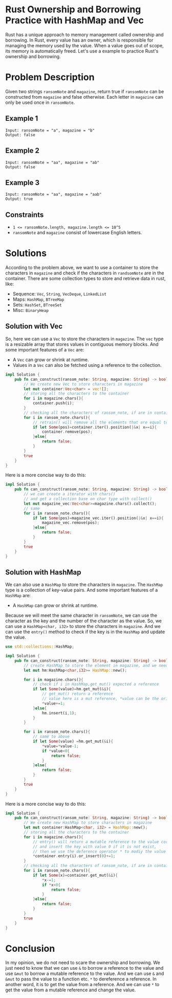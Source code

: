 # Rust Ownership and Borrowing Practice with HashMap and Vec

Rust has a unique approach to memory management called ownership and borrowing. In Rust, every value has an owner, which is responsible for managing the memory used by the value. When a value goes out of scope, its memory is automatically freed. Let's use a example to practice Rust's ownership and borrowing.

# Problem Description

Given two strings `ransomNote` and `magazine`, return true if `ransomNote` can be constructed from `magazine` and false otherwise. Each letter in `magazine` can only be used once in `ransomNote`.

## Example 1

```text
Input: ransomNote = "a", magazine = "b"
Output: false
```

## Example 2

```text
Input: ransomNote = "aa", magazine = "ab"
Output: false
```

## Example 3

```text
Input: ransomNote = "aa", magazine = "aab"
Output: true
```

## Constraints

* `1 <= ransomNote.length, magazine.length <= 10^5`
* `ransomNote` and `magazine` consist of lowercase English letters.


# Solutions

According to the problem above, we want to use a container to store the characters in `magazine` and check if the characters in `randsomNote` are in the container. There are some collection types to store and retrieve data in rust, like:

* Sequence: `Vec`, `String`, `VecDeque`, `LinkedList`
* Maps: `HashMap`, `BTreeMap`
* Sets: `HashSet`, `BTreeSet`
* Misc: `BinaryHeap`

## Solution with Vec

So, here we can use a `Vec` to store the characters in `magazine`. The `vec` type is a resizable array that stores values in contiguous memory blocks. And some important features of a `Vec` are:
* A `Vec` can grow or shrink at runtime.
* Values in a `Vec` can also be fetched using a reference to the collection.  

```rust
impl Solution {
    pub fn can_construct(ransom_note: String, magazine: String) -> bool {
        // We create new Vec to store characters in magazine
        let mut container:Vec<char> = vec![];
        // storing all the characters to the container
        for i in magazine.chars(){
            container.push(i);
        }
        // checking all the characters of ransom_note, if are in container and remove it.
        for i in ransom_note.chars(){
            // retrain() will remove all the elements that are equal to i. It is not a good way to do this if you have `aaaa`.
            if let Some(pos)=container.iter().position(|&x| x==i){
                container.remove(pos);
            }else{
                return false;
            }
        }
        true
    }
}
```

Here is a more concise way to do this:

```rust
impl Solution {
    pub fn can_construct(ransom_note: String, magazine: String) -> bool {
        // we can create a iterator with chars() 
        // and get a collection base on char type with collect() 
        let mut magazine_vec:Vec<char>=magazine.chars().collect();
        // same
        for i in ransom_note.chars(){
            if let Some(pos)=magazine_vec.iter().position(|&x| x==i){
                magazine_vec.remove(pos);
            }else{
                return false;
            }
        }
        true
    }
}
```

## Solution with HashMap

We can also use a `HashMap` to store the characters in `magazine`. The `HashMap` type is a collection of key-value pairs. And some important features of a `HashMap` are:
* A `HashMap` can grow or shrink at runtime.

Because we will meet the same character in `ransomNote`, we can use the character as the key and the number of the character as the value. So, we can use a `HashMap<char, i32>` to store the characters in `magazine`. And we can use the `entry()` method to check if the key is in the `HashMap` and update the value.

```rust
use std::collections::HashMap;

impl Solution {
    pub fn can_construct(ransom_note: String, magazine: String) -> bool {
        // create HashMap to store the element in magazine, and we need to handle same character situations. So, we need to use the format like HashMap<char, i32>
        let mut hm:HashMap<char,i32>= HashMap::new();

        for i in magazine.chars(){
            // check if i in HashMap,get_mut() expected a reference
            if let Some(value)=hm.get_mut(&i){
                // get_mut() return a reference
                // value here is a mut reference, *value can be the original element, an integer
                *value+=1;
            }else{
                hm.insert(i,1);
            }
        }

        for i in ransom_note.chars(){
            // same to above
            if let Some(value) =hm.get_mut(&i){
                *value=*value-1;
                if *value<0{
                    return false;
                }
            }else{
                return false;
            }
        }
        true
    }
}
```

Here is a more concise way to do this:
```rust
impl Solution {
    pub fn can_construct(ransom_note: String, magazine: String) -> bool {
        // We create new HashMap to store characters in magazine
        let mut container:HashMap<char, i32> = HashMap::new();
        // storing all the characters to the container
        for i in magazine.chars(){
            // entry() will return a mutable reference to the value corresponding to the key
            // and insert the key with value 0 if it is not exist,
            // then we use the deference operator * to modiy the value by adding 1 to it.
            *container.entry(i).or_insert(0)+=1;
        }
        // checking all the characters of ransom_note, if are in container and remove it.
        for i in ransom_note.chars(){
            if let Some(x)=container.get_mut(&i){
                *x-=1;
                if *x<0{
                    return false;
                }
            }else{
                return false;
            }
        }
        true
    }
}
```

# Conclusion

In my opinion, we do not need to scare the ownership and borrowing. We just need to know that we can use `&` to borrow a reference to the value and use `&mut` to borrow a mutable reference to the value. And we can use `&` and `&mut` to pass the value to a function etc. `*` to dereference a reference. In another word, it is to get the value from a reference. And we can use `*` to get the value from a mutable reference and change the value.
